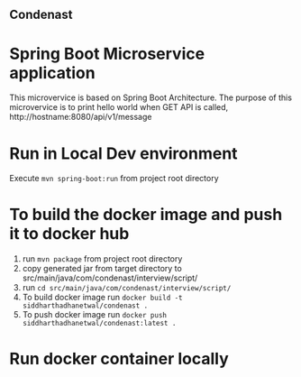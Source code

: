 ## Condenast
# Spring Boot Microservice application

This microvervice is based on Spring Boot Architecture. The purpose of this microvervice is to print hello world when GET API is called, http://hostname:8080/api/v1/message

# Run in Local Dev environment
Execute ```mvn spring-boot:run``` from project root directory

# To build the docker image and push it to docker hub
1. run ```mvn package``` from project root directory
2. copy generated jar from target directory to src/main/java/com/condenast/interview/script/
3. run ```cd src/main/java/com/condenast/interview/script/```
4. To build docker image run ```docker build -t siddharthadhanetwal/condenast .```
5. To push docker image run ```docker push siddharthadhanetwal/condenast:latest .```

# Run docker container locally
```docker run -p 8080:8080 siddharthadhanetwal/condenast
